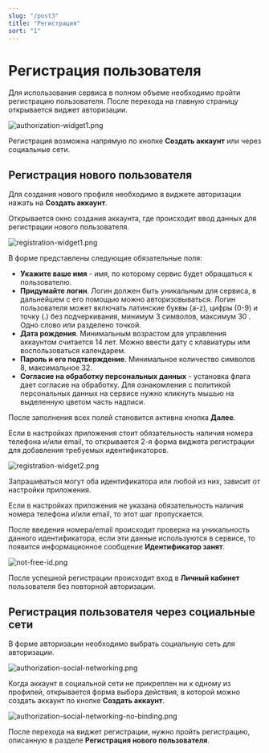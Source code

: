 ```yaml
---
slug: "/post3"
title: "Регистрация"
sort: "1"
---
```


# Регистрация пользователя

Для использования сервиса в полном объеме необходимо пройти регистрацию пользователя. После перехода на главную страницу открывается виджет авторизации.

 ![authorization-widget1.png](./images/authorization-widget1.png "Виджет авторизации")

Регистрация возможна напрямую по кнопке **Создать аккаунт** или через социальные сети.

## Регистрация нового пользователя

Для создания нового профиля необходимо в виджете авторизации нажать на **Создать аккаунт**. 

Открывается окно cоздания аккаунта, где происходит ввод данных для регистрации нового пользователя.

![registration-widget1.png](./images/registration-widget1.png "Виджет регистрации (форма №1)") 

В форме представлены следующие обязательные поля:

- **Укажите ваше имя** - имя, по которому сервис будет обращаться к пользователю.
- **Придумайте логин**. Логин должен быть уникальным для сервиса, в дальнейшем с его помощью можно авторизовываться.  Логин пользователя может включать латинские буквы (a-z), цифры (0-9) и точку (.) без подчеркивания, минимум 3 символов, максимум 30 . Одно слово или разделено точкой. 
- **Дата рождения**. Минимальным возрастом для управления аккаунтом считается 14 лет. Можно ввести дату с клавиатуры или воспользоваться календарем. 
- **Пароль и его подтверждение**. Минимальное количество символов 8, максимальное 32.
- **Согласие на обработку персональных данных** - установка флага дает согласие на обработку. Для ознакомления с  политикой персональных данных на сервисе нужно кликнуть мышью на выделенную цветом часть надписи.  

После заполнения всех полей становится активна кнопка **Далее**.  

Если в настройках приложения стоит обязательность наличия номера телефона и/или email, то открывается 2-я форма виджета регистрации для добавления требуемых идентификаторов.

![registration-widget2.png](./images/registration-widget2.png "Виджет регистрации (форма №2)")

Запрашиваться могут оба идентификатора или любой из них, зависит от настройки приложения. 

Если в настройках приложения не указана обязательность наличия номера телефона и/или email, то этот шаг пропускается.

После введения номера/email происходит проверка на уникальность данного идентификатора, если эти данные используются в сервисе, то появится информационное сообщение **Идентификатор занят**.

![not-free-id.png](./images/not-free-id.png "Информационное сообщение при введении занятого идентификатора") 

После успешной регистрации происходит вход в **Личный кабинет** пользователя без повторной авторизации. 

## Регистрация пользователя через социальные сети

В форме авторизации необходимо выбрать социальную сеть для авторизации. 

![authorization-social-networking.png](./images/authorization-social-networking.png "Раздел виджета авторизация по социальным сетям")

Когда аккаунт в социальной сети не прикреплен ни к одному из профилей, открывается форма выбора действия, в которой можно создать аккаунт по кнопке **Создать аккаунт**. 

![authorization-social-networking-no-binding.png](./images/authorization-social-networking-no-binding.png "Окно выбора действий с социальной сетью") 

После перехода на виджет регистрации, нужно пройть регистрацию, описанную в разделе **Регистрация нового пользователя**. 